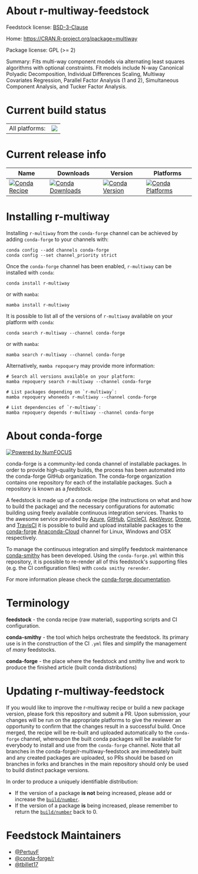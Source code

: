 About r-multiway-feedstock
==========================

Feedstock license: [BSD-3-Clause](https://github.com/conda-forge/r-multiway-feedstock/blob/main/LICENSE.txt)

Home: https://CRAN.R-project.org/package=multiway

Package license: GPL (>= 2)

Summary: Fits multi-way component models via alternating least squares algorithms with optional constraints. Fit models include N-way Canonical Polyadic Decomposition, Individual Differences Scaling, Multiway Covariates Regression, Parallel Factor Analysis (1 and 2), Simultaneous Component Analysis, and Tucker Factor Analysis.

Current build status
====================


<table><tr><td>All platforms:</td>
    <td>
      <a href="https://dev.azure.com/conda-forge/feedstock-builds/_build/latest?definitionId=4258&branchName=main">
        <img src="https://dev.azure.com/conda-forge/feedstock-builds/_apis/build/status/r-multiway-feedstock?branchName=main">
      </a>
    </td>
  </tr>
</table>

Current release info
====================

| Name | Downloads | Version | Platforms |
| --- | --- | --- | --- |
| [![Conda Recipe](https://img.shields.io/badge/recipe-r--multiway-green.svg)](https://anaconda.org/conda-forge/r-multiway) | [![Conda Downloads](https://img.shields.io/conda/dn/conda-forge/r-multiway.svg)](https://anaconda.org/conda-forge/r-multiway) | [![Conda Version](https://img.shields.io/conda/vn/conda-forge/r-multiway.svg)](https://anaconda.org/conda-forge/r-multiway) | [![Conda Platforms](https://img.shields.io/conda/pn/conda-forge/r-multiway.svg)](https://anaconda.org/conda-forge/r-multiway) |

Installing r-multiway
=====================

Installing `r-multiway` from the `conda-forge` channel can be achieved by adding `conda-forge` to your channels with:

```
conda config --add channels conda-forge
conda config --set channel_priority strict
```

Once the `conda-forge` channel has been enabled, `r-multiway` can be installed with `conda`:

```
conda install r-multiway
```

or with `mamba`:

```
mamba install r-multiway
```

It is possible to list all of the versions of `r-multiway` available on your platform with `conda`:

```
conda search r-multiway --channel conda-forge
```

or with `mamba`:

```
mamba search r-multiway --channel conda-forge
```

Alternatively, `mamba repoquery` may provide more information:

```
# Search all versions available on your platform:
mamba repoquery search r-multiway --channel conda-forge

# List packages depending on `r-multiway`:
mamba repoquery whoneeds r-multiway --channel conda-forge

# List dependencies of `r-multiway`:
mamba repoquery depends r-multiway --channel conda-forge
```


About conda-forge
=================

[![Powered by
NumFOCUS](https://img.shields.io/badge/powered%20by-NumFOCUS-orange.svg?style=flat&colorA=E1523D&colorB=007D8A)](https://numfocus.org)

conda-forge is a community-led conda channel of installable packages.
In order to provide high-quality builds, the process has been automated into the
conda-forge GitHub organization. The conda-forge organization contains one repository
for each of the installable packages. Such a repository is known as a *feedstock*.

A feedstock is made up of a conda recipe (the instructions on what and how to build
the package) and the necessary configurations for automatic building using freely
available continuous integration services. Thanks to the awesome service provided by
[Azure](https://azure.microsoft.com/en-us/services/devops/), [GitHub](https://github.com/),
[CircleCI](https://circleci.com/), [AppVeyor](https://www.appveyor.com/),
[Drone](https://cloud.drone.io/welcome), and [TravisCI](https://travis-ci.com/)
it is possible to build and upload installable packages to the
[conda-forge](https://anaconda.org/conda-forge) [Anaconda-Cloud](https://anaconda.org/)
channel for Linux, Windows and OSX respectively.

To manage the continuous integration and simplify feedstock maintenance
[conda-smithy](https://github.com/conda-forge/conda-smithy) has been developed.
Using the ``conda-forge.yml`` within this repository, it is possible to re-render all of
this feedstock's supporting files (e.g. the CI configuration files) with ``conda smithy rerender``.

For more information please check the [conda-forge documentation](https://conda-forge.org/docs/).

Terminology
===========

**feedstock** - the conda recipe (raw material), supporting scripts and CI configuration.

**conda-smithy** - the tool which helps orchestrate the feedstock.
                   Its primary use is in the construction of the CI ``.yml`` files
                   and simplify the management of *many* feedstocks.

**conda-forge** - the place where the feedstock and smithy live and work to
                  produce the finished article (built conda distributions)


Updating r-multiway-feedstock
=============================

If you would like to improve the r-multiway recipe or build a new
package version, please fork this repository and submit a PR. Upon submission,
your changes will be run on the appropriate platforms to give the reviewer an
opportunity to confirm that the changes result in a successful build. Once
merged, the recipe will be re-built and uploaded automatically to the
`conda-forge` channel, whereupon the built conda packages will be available for
everybody to install and use from the `conda-forge` channel.
Note that all branches in the conda-forge/r-multiway-feedstock are
immediately built and any created packages are uploaded, so PRs should be based
on branches in forks and branches in the main repository should only be used to
build distinct package versions.

In order to produce a uniquely identifiable distribution:
 * If the version of a package **is not** being increased, please add or increase
   the [``build/number``](https://docs.conda.io/projects/conda-build/en/latest/resources/define-metadata.html#build-number-and-string).
 * If the version of a package **is** being increased, please remember to return
   the [``build/number``](https://docs.conda.io/projects/conda-build/en/latest/resources/define-metadata.html#build-number-and-string)
   back to 0.

Feedstock Maintainers
=====================

* [@PertuyF](https://github.com/PertuyF/)
* [@conda-forge/r](https://github.com/conda-forge/r/)
* [@tbillet17](https://github.com/tbillet17/)

